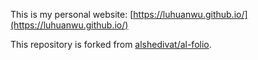 This is my personal website: [https://luhuanwu.github.io/](https://luhuanwu.github.io/)

This repository is forked from [alshedivat/al-folio](https://github.com/alshedivat/al-folio).
